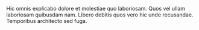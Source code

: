 Hic omnis explicabo dolore et molestiae quo laboriosam. Quos vel ullam laboriosam quibusdam nam. Libero debitis quos vero hic unde recusandae. Temporibus architecto sed fuga.